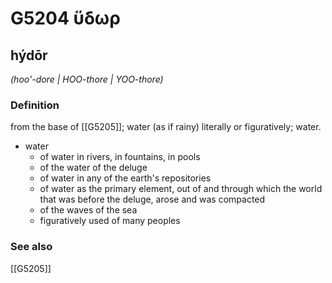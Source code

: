 # G5204 ὕδωρ

## hýdōr

_(hoo'-dore | HOO-thore | YOO-thore)_

### Definition

from the base of [[G5205]]; water (as if rainy) literally or figuratively; water.

- water
  - of water in rivers, in fountains, in pools
  - of the water of the deluge
  - of water in any of the earth's repositories
  - of water as the primary element, out of and through which the world that was before the deluge, arose and was compacted
  - of the waves of the sea
  - figuratively used of many peoples

### See also

[[G5205]]

